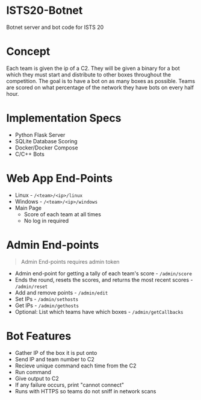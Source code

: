 # ISTS20-Botnet
Botnet server and bot code for ISTS 20

# Concept
Each team is given the ip of a C2. They will be given a binary for a bot which they must start and distribute to other boxes throughout the competition. The goal is to have a bot on as many boxes as possible. Teams are scored on what percentage of the network they have bots on every half hour. 

# Implementation Specs
+ Python Flask Server
+ SQLite Database Scoring 
+ Docker/Docker Compose
+ C/C++ Bots

# Web App End-Points
+ Linux - `/<team>/<ip>/linux`
+ Windows - `/<team>/<ip>/windows`
+ Main Page 
  + Score of each team at all times
  + No log in required 
 
# Admin End-points 
> Admin End-points requires admin token 
+ Admin end-point for getting a tally of each team's score - `/admin/score`
+ Ends the round, resets the scores, and returns the most recent scores - `/admin/reset`
+ Add and remove points - `/admin/edit`
+ Set IPs - `/admin/sethosts`
+ Get IPs - `/admin/gethosts`
+ Optional: List which teams have which boxes - `/admin/getCallbacks`

# Bot Features
+ Gather IP of the box it is put onto 
+ Send IP and team number to C2
+ Recieve unique command each time from the C2
+ Run command
+ Give output to C2
+ If any failure occurs, print "cannot connect" 
+ Runs with HTTPS so teams do not sniff in network scans  
